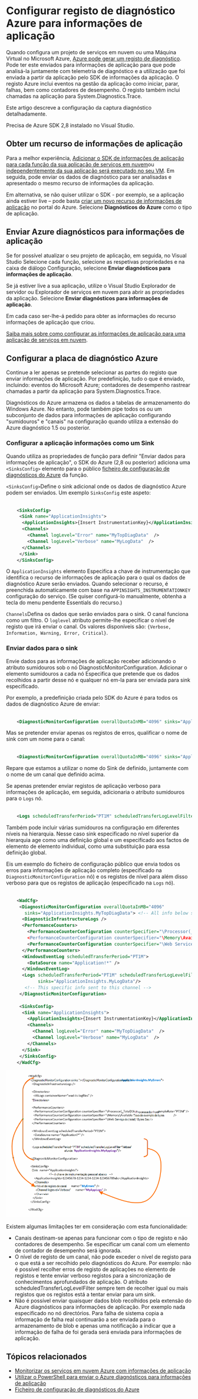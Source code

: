 <properties
    pageTitle="Enviar registos de diagnóstico Azure para informações de aplicação"
    description="Configure os detalhes dos serviços em nuvem Azure registos de diagnóstico que são enviados para o portal de informações da aplicação."
    services="application-insights"
    documentationCenter=".net"
    authors="sbtron"
    manager="douge"/>

<tags
    ms.service="application-insights"
    ms.workload="tbd"
    ms.tgt_pltfrm="ibiza"
    ms.devlang="na"
    ms.topic="article"
    ms.date="11/17/2015"
    ms.author="awills"/>

# <a name="configure-azure-diagnostic-logging-to-application-insights"></a>Configurar registo de diagnóstico Azure para informações de aplicação

Quando configura um projeto de serviços em nuvem ou uma Máquina Virtual no Microsoft Azure, [Azure pode gerar um registo de diagnóstico](../vs-azure-tools-diagnostics-for-cloud-services-and-virtual-machines.md). Pode ter este enviados para informações de aplicação para que pode analisá-la juntamente com telemetria de diagnóstico e a utilização que foi enviada a partir da aplicação pelo SDK de informações da aplicação. O registo Azure inclui eventos na gestão da aplicação como iniciar, parar, falhas, bem como contadores de desempenho. O registo também inclui chamadas na aplicação para System.Diagnostics.Trace.

Este artigo descreve a configuração da captura diagnóstico detalhadamente.

Precisa de Azure SDK 2,8 instalado no Visual Studio.

## <a name="get-an-application-insights-resource"></a>Obter um recurso de informações de aplicação

Para a melhor experiência, [Adicionar o SDK de informações de aplicação para cada função da sua aplicação de serviços em nuvem](app-insights-cloudservices.md)ou [independentemente da sua aplicação será executado no seu VM](app-insights-overview.md). Em seguida, pode enviar os dados de diagnóstico para ser analisadas e apresentado o mesmo recurso de informações da aplicação.

Em alternativa, se não quiser utilizar o SDK - por exemplo, se a aplicação ainda estiver live – pode basta [criar um novo recurso de informações de aplicação](app-insights-create-new-resource.md) no portal do Azure. Selecione **Diagnósticos do Azure** como o tipo de aplicação.


## <a name="send-azure-diagnostics-to-application-insights"></a>Enviar Azure diagnósticos para informações de aplicação

Se for possível atualizar o seu projeto de aplicação, em seguida, no Visual Studio Selecione cada função, selecione as respetivas propriedades e na caixa de diálogo Configuração, selecione **Enviar diagnósticos para informações de aplicação**.

Se já estiver live a sua aplicação, utilize o Visual Studio Explorador de servidor ou Explorador de serviços em nuvem para abrir as propriedades da aplicação. Selecione **Enviar diagnósticos para informações de aplicação**.

Em cada caso ser-lhe-á pedido para obter as informações do recurso informações de aplicação que criou.

[Saiba mais sobre como configurar as informações de aplicação para uma aplicação de serviços em nuvem](app-insights-cloudservices.md).

## <a name="configuring-the-azure-diagnostics-adapter"></a>Configurar a placa de diagnóstico Azure

Continue a ler apenas se pretende selecionar as partes do registo que enviar informações de aplicação. Por predefinição, tudo o que é enviado, incluindo: eventos do Microsoft Azure; contadores de desempenho rastrear chamadas a partir da aplicação para System.Diagnostics.Trace.

Diagnósticos do Azure armazena os dados a tabelas de armazenamento do Windows Azure. No entanto, pode também pipe todos os ou um subconjunto de dados para informações de aplicação configurando "sumidouros" e "canais" na configuração quando utiliza a extensão do Azure diagnóstico 1.5 ou posterior.

### <a name="configure-application-insights-as-a-sink"></a>Configurar a aplicação informações como um Sink

Quando utiliza as propriedades de função para definir "Enviar dados para informações de aplicação", o SDK do Azure (2,8 ou posterior) adiciona uma `<SinksConfig>` elemento para o público [ficheiro de configuração de diagnósticos do Azure](https://msdn.microsoft.com/library/azure/dn782207.aspx) da função.

`<SinksConfig>`Define o sink adicional onde os dados de diagnóstico Azure podem ser enviados.  Um exemplo `SinksConfig` este aspeto:

```xml

    <SinksConfig>
     <Sink name="ApplicationInsights">
      <ApplicationInsights>{Insert InstrumentationKey}</ApplicationInsights>
      <Channels>
        <Channel logLevel="Error" name="MyTopDiagData"  />
        <Channel logLevel="Verbose" name="MyLogData"  />
      </Channels>
     </Sink>
    </SinksConfig>

```

O `ApplicationInsights` elemento Especifica a chave de instrumentação que identifica o recurso de informações de aplicação para o qual os dados de diagnóstico Azure serão enviados. Quando selecionar o recurso, é preenchida automaticamente com base na `APPINSIGHTS_INSTRUMENTATIONKEY` configuração do serviço. (Se quiser configurá-lo manualmente, obtenha a tecla do menu pendente Essentials do recurso.)

`Channels`Defina os dados que serão enviados para o sink. O canal funciona como um filtro. O `loglevel` atributo permite-lhe especificar o nível de registo que irá enviar o canal. Os valores disponíveis são: `{Verbose, Information, Warning, Error, Critical}`.

### <a name="send-data-to-the-sink"></a>Enviar dados para o sink

Envie dados para as informações de aplicação receber adicionando o atributo sumidouros sob o nó DiagnosticMonitorConfiguration. Adicionar o elemento sumidouros a cada nó Especifica que pretende que os dados recolhidos a partir desse nó e qualquer nó em-la para ser enviada para sink especificado.

Por exemplo, a predefinição criada pelo SDK do Azure é para todos os dados de diagnóstico Azure de enviar:

```xml

    <DiagnosticMonitorConfiguration overallQuotaInMB="4096" sinks="ApplicationInsights">
```

Mas se pretender enviar apenas os registos de erros, qualificar o nome de sink com um nome para o canal:

```xml

    <DiagnosticMonitorConfiguration overallQuotaInMB="4096" sinks="ApplicationInsights.MyTopDiagdata">
```

Repare que estamos a utilizar o nome do Sink de definido, juntamente com o nome de um canal que definido acima.

Se apenas pretender enviar registos de aplicação verboso para informações de aplicação, em seguida, adicionaria o atributo sumidouros para o `Logs` nó.

```xml

    <Logs scheduledTransferPeriod="PT1M" scheduledTransferLogLevelFilter="Verbose" sinks="ApplicationInsights.MyLogData"/>
```

Também pode incluir várias sumidouros na configuração em diferentes níveis na hierarquia. Nesse caso sink especificado no nível superior da hierarquia age como uma definição global e um especificado aos factos de elemento de elemento individual, como uma substituição para essa definição global.

Eis um exemplo do ficheiro de configuração público que envia todos os erros para informações de aplicação completo (especificado na `DiagnosticMonitorConfiguration` nó) e os registos de nível para além disso verboso para que os registos de aplicação (especificado na `Logs` nó).

```xml

    <WadCfg>
     <DiagnosticMonitorConfiguration overallQuotaInMB="4096"
       sinks="ApplicationInsights.MyTopDiagData"> <!-- All info below sent to this channel -->
      <DiagnosticInfrastructureLogs />
      <PerformanceCounters>
        <PerformanceCounterConfiguration counterSpecifier="\Processor(_Total)\% Processor Time" sampleRate="PT3M" sinks="ApplicationInsights.MyLogData/>
        <PerformanceCounterConfiguration counterSpecifier="\Memory\Available MBytes" sampleRate="PT3M" />
        <PerformanceCounterConfiguration counterSpecifier="\Web Service(_Total)\Bytes Total/Sec" sampleRate="PT3M" />
      </PerformanceCounters>
      <WindowsEventLog scheduledTransferPeriod="PT1M">
        <DataSource name="Application!*" />
      </WindowsEventLog>
      <Logs scheduledTransferPeriod="PT1M" scheduledTransferLogLevelFilter="Verbose"
            sinks="ApplicationInsights.MyLogData"/>
       <!-- This specific info sent to this channel -->
     </DiagnosticMonitorConfiguration>

     <SinksConfig>
      <Sink name="ApplicationInsights">
        <ApplicationInsights>{Insert InstrumentationKey}</ApplicationInsights>
        <Channels>
          <Channel logLevel="Error" name="MyTopDiagData"  />
          <Channel logLevel="Verbose" name="MyLogData"  />
        </Channels>
      </Sink>
     </SinksConfig>
    </WadCfg>
```

![](./media/app-insights-azure-diagnostics/diagnostics-publicconfig.png)

Existem algumas limitações ter em consideração com esta funcionalidade:

* Canais destinam-se apenas para funcionar com o tipo de registo e não contadores de desempenho. Se especificar um canal com um elemento de contador de desempenho será ignorada.
* O nível de registo de um canal, não pode exceder o nível de registo para o que está a ser recolhido pelo diagnósticos do Azure. Por exemplo: não é possível recolher erros de registo de aplicações no elemento de registos e tente enviar verboso registos para a sincronização de conhecimentos aprofundados de aplicação. O atributo scheduledTransferLogLevelFilter sempre tem de recolher igual ou mais registos que os registos está a tentar enviar para um sink.
* Não é possível enviar quaisquer dados blob recolhidos pela extensão do Azure diagnósticos para informações de aplicação. Por exemplo nada especificado no nó directórios. Para falha de sistema copia a informação de falha real continuarão a ser enviada para o armazenamento de blob e apenas uma notificação a indicar que a informação de falha de foi gerada será enviada para informações de aplicação.

## <a name="related-topics"></a>Tópicos relacionados

* [Monitorizar os serviços em nuvem Azure com informações de aplicação](app-insights-cloudservices.md)
* [Utilizar o PowerShell para enviar o Azure diagnósticos para informações de aplicação](app-insights-powershell-azure-diagnostics.md)
* [Ficheiro de configuração de diagnósticos do Azure](https://msdn.microsoft.com/library/azure/dn782207.aspx)
